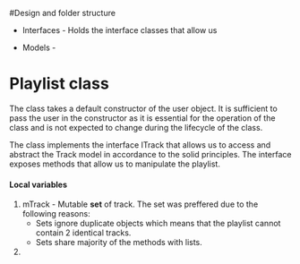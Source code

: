 #Design and folder structure
* Interfaces - Holds the interface classes that allow us 

* Models -

# Playlist class
The class takes a default constructor of the user object. 
It is sufficient to pass the user in the constructor as it is essential for the operation of the class and is not expected to change during the lifecycle of the class.

The class implements the interface ITrack that allows us to access and abstract the Track model in accordance to the solid principles.
The interface exposes methods that allow us to manipulate the playlist.

#### Local variables
1. mTrack - Mutable **set** of track. The set was  preffered due to the following reasons:
    * Sets ignore duplicate objects which means that the playlist cannot contain 2 identical tracks.
    * Sets share majority of the methods with lists.
2.     

